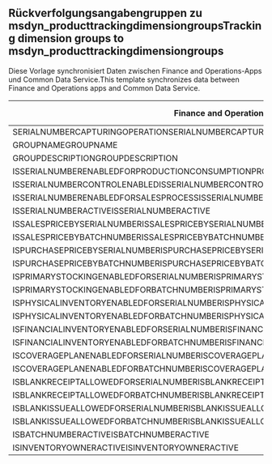 ## <a name="tracking-dimension-groups-to-msdyn_producttrackingdimensiongroups"></a><span data-ttu-id="380cb-101">Rückverfolgungsangabengruppen zu msdyn_producttrackingdimensiongroups</span><span class="sxs-lookup"><span data-stu-id="380cb-101">Tracking dimension groups to msdyn_producttrackingdimensiongroups</span></span>

<span data-ttu-id="380cb-102">Diese Vorlage synchronisiert Daten zwischen Finance and Operations-Apps und Common Data Service.</span><span class="sxs-lookup"><span data-stu-id="380cb-102">This template synchronizes data between Finance and Operations apps and Common Data Service.</span></span>

<span data-ttu-id="380cb-103">Finance and Operations-Feld</span><span class="sxs-lookup"><span data-stu-id="380cb-103">Finance and Operations field</span></span> | <span data-ttu-id="380cb-104">Zuordnungstyp</span><span class="sxs-lookup"><span data-stu-id="380cb-104">Map type</span></span> | <span data-ttu-id="380cb-105">Anderes Dynamics 365-Feld</span><span class="sxs-lookup"><span data-stu-id="380cb-105">Other Dynamics 365 field</span></span> | <span data-ttu-id="380cb-106">Standardwert</span><span class="sxs-lookup"><span data-stu-id="380cb-106">Default value</span></span>
---|---|---|---
<span data-ttu-id="380cb-107">SERIALNUMBERCAPTURINGOPERATION</span><span class="sxs-lookup"><span data-stu-id="380cb-107">SERIALNUMBERCAPTURINGOPERATION</span></span> | >< | <span data-ttu-id="380cb-108">msdyn_serialnumbercapturingoperation</span><span class="sxs-lookup"><span data-stu-id="380cb-108">msdyn_serialnumbercapturingoperation</span></span> | 
<span data-ttu-id="380cb-109">GROUPNAME</span><span class="sxs-lookup"><span data-stu-id="380cb-109">GROUPNAME</span></span> | = | <span data-ttu-id="380cb-110">msdyn_groupname</span><span class="sxs-lookup"><span data-stu-id="380cb-110">msdyn_groupname</span></span> | 
<span data-ttu-id="380cb-111">GROUPDESCRIPTION</span><span class="sxs-lookup"><span data-stu-id="380cb-111">GROUPDESCRIPTION</span></span> | = | <span data-ttu-id="380cb-112">msdyn_groupdescription</span><span class="sxs-lookup"><span data-stu-id="380cb-112">msdyn_groupdescription</span></span> | 
<span data-ttu-id="380cb-113">ISSERIALNUMBERENABLEDFORPRODUCTIONCONSUMPTIONPROCESS</span><span class="sxs-lookup"><span data-stu-id="380cb-113">ISSERIALNUMBERENABLEDFORPRODUCTIONCONSUMPTIONPROCESS</span></span> | >< | <span data-ttu-id="380cb-114">msdyn_issnenabledforpcprocess</span><span class="sxs-lookup"><span data-stu-id="380cb-114">msdyn_issnenabledforpcprocess</span></span> | 
<span data-ttu-id="380cb-115">ISSERIALNUMBERCONTROLENABLED</span><span class="sxs-lookup"><span data-stu-id="380cb-115">ISSERIALNUMBERCONTROLENABLED</span></span> | >< | <span data-ttu-id="380cb-116">msdyn_isserialnumbercontrolenabled</span><span class="sxs-lookup"><span data-stu-id="380cb-116">msdyn_isserialnumbercontrolenabled</span></span> | 
<span data-ttu-id="380cb-117">ISSERIALNUMBERENABLEDFORSALESPROCESS</span><span class="sxs-lookup"><span data-stu-id="380cb-117">ISSERIALNUMBERENABLEDFORSALESPROCESS</span></span> | >< | <span data-ttu-id="380cb-118">msdyn_isserialnumberenabledforsalesprocess</span><span class="sxs-lookup"><span data-stu-id="380cb-118">msdyn_isserialnumberenabledforsalesprocess</span></span> | 
<span data-ttu-id="380cb-119">ISSERIALNUMBERACTIVE</span><span class="sxs-lookup"><span data-stu-id="380cb-119">ISSERIALNUMBERACTIVE</span></span> | >< | <span data-ttu-id="380cb-120">msdyn_isserialnumberactive</span><span class="sxs-lookup"><span data-stu-id="380cb-120">msdyn_isserialnumberactive</span></span> | 
<span data-ttu-id="380cb-121">ISSALESPRICEBYSERIALNUMBER</span><span class="sxs-lookup"><span data-stu-id="380cb-121">ISSALESPRICEBYSERIALNUMBER</span></span> | >< | <span data-ttu-id="380cb-122">msdyn_issalespricebyserialnumber</span><span class="sxs-lookup"><span data-stu-id="380cb-122">msdyn_issalespricebyserialnumber</span></span> | 
<span data-ttu-id="380cb-123">ISSALESPRICEBYBATCHNUMBER</span><span class="sxs-lookup"><span data-stu-id="380cb-123">ISSALESPRICEBYBATCHNUMBER</span></span> | >< | <span data-ttu-id="380cb-124">msdyn_issalespricebybatchnumber</span><span class="sxs-lookup"><span data-stu-id="380cb-124">msdyn_issalespricebybatchnumber</span></span> | 
<span data-ttu-id="380cb-125">ISPURCHASEPRICEBYSERIALNUMBER</span><span class="sxs-lookup"><span data-stu-id="380cb-125">ISPURCHASEPRICEBYSERIALNUMBER</span></span> | >< | <span data-ttu-id="380cb-126">msdyn_ispurchasepricebyserialnumber</span><span class="sxs-lookup"><span data-stu-id="380cb-126">msdyn_ispurchasepricebyserialnumber</span></span> | 
<span data-ttu-id="380cb-127">ISPURCHASEPRICEBYBATCHNUMBER</span><span class="sxs-lookup"><span data-stu-id="380cb-127">ISPURCHASEPRICEBYBATCHNUMBER</span></span> | >< | <span data-ttu-id="380cb-128">msdyn_ispurchasepricebybatchnumber</span><span class="sxs-lookup"><span data-stu-id="380cb-128">msdyn_ispurchasepricebybatchnumber</span></span> | 
<span data-ttu-id="380cb-129">ISPRIMARYSTOCKINGENABLEDFORSERIALNUMBER</span><span class="sxs-lookup"><span data-stu-id="380cb-129">ISPRIMARYSTOCKINGENABLEDFORSERIALNUMBER</span></span> | >< | <span data-ttu-id="380cb-130">msdyn_isprimarystockingenabledforsn</span><span class="sxs-lookup"><span data-stu-id="380cb-130">msdyn_isprimarystockingenabledforsn</span></span> | 
<span data-ttu-id="380cb-131">ISPRIMARYSTOCKINGENABLEDFORBATCHNUMBER</span><span class="sxs-lookup"><span data-stu-id="380cb-131">ISPRIMARYSTOCKINGENABLEDFORBATCHNUMBER</span></span> | >< | <span data-ttu-id="380cb-132">msdyn_isprimarystockingenabledforbn</span><span class="sxs-lookup"><span data-stu-id="380cb-132">msdyn_isprimarystockingenabledforbn</span></span> | 
<span data-ttu-id="380cb-133">ISPHYSICALINVENTORYENABLEDFORSERIALNUMBER</span><span class="sxs-lookup"><span data-stu-id="380cb-133">ISPHYSICALINVENTORYENABLEDFORSERIALNUMBER</span></span> | >< | <span data-ttu-id="380cb-134">msdyn_isphysicalinventoryenabledforsn</span><span class="sxs-lookup"><span data-stu-id="380cb-134">msdyn_isphysicalinventoryenabledforsn</span></span> | 
<span data-ttu-id="380cb-135">ISPHYSICALINVENTORYENABLEDFORBATCHNUMBER</span><span class="sxs-lookup"><span data-stu-id="380cb-135">ISPHYSICALINVENTORYENABLEDFORBATCHNUMBER</span></span> | >< | <span data-ttu-id="380cb-136">msdyn_isphysicalinventoryenabledforbn</span><span class="sxs-lookup"><span data-stu-id="380cb-136">msdyn_isphysicalinventoryenabledforbn</span></span> | 
<span data-ttu-id="380cb-137">ISFINANCIALINVENTORYENABLEDFORSERIALNUMBER</span><span class="sxs-lookup"><span data-stu-id="380cb-137">ISFINANCIALINVENTORYENABLEDFORSERIALNUMBER</span></span> | >< | <span data-ttu-id="380cb-138">msdyn_isfinancialinventoryenabledforsn</span><span class="sxs-lookup"><span data-stu-id="380cb-138">msdyn_isfinancialinventoryenabledforsn</span></span> | 
<span data-ttu-id="380cb-139">ISFINANCIALINVENTORYENABLEDFORBATCHNUMBER</span><span class="sxs-lookup"><span data-stu-id="380cb-139">ISFINANCIALINVENTORYENABLEDFORBATCHNUMBER</span></span> | >< | <span data-ttu-id="380cb-140">msdyn_isfinancialinventoryenabledforbn</span><span class="sxs-lookup"><span data-stu-id="380cb-140">msdyn_isfinancialinventoryenabledforbn</span></span> | 
<span data-ttu-id="380cb-141">ISCOVERAGEPLANENABLEDFORSERIALNUMBER</span><span class="sxs-lookup"><span data-stu-id="380cb-141">ISCOVERAGEPLANENABLEDFORSERIALNUMBER</span></span> | >< | <span data-ttu-id="380cb-142">msdyn_iscoverageplanenabledforserialnumber</span><span class="sxs-lookup"><span data-stu-id="380cb-142">msdyn_iscoverageplanenabledforserialnumber</span></span> | 
<span data-ttu-id="380cb-143">ISCOVERAGEPLANENABLEDFORBATCHNUMBER</span><span class="sxs-lookup"><span data-stu-id="380cb-143">ISCOVERAGEPLANENABLEDFORBATCHNUMBER</span></span> | >< | <span data-ttu-id="380cb-144">msdyn_iscoverageplanenabledforbatchnumber</span><span class="sxs-lookup"><span data-stu-id="380cb-144">msdyn_iscoverageplanenabledforbatchnumber</span></span> | 
<span data-ttu-id="380cb-145">ISBLANKRECEIPTALLOWEDFORSERIALNUMBER</span><span class="sxs-lookup"><span data-stu-id="380cb-145">ISBLANKRECEIPTALLOWEDFORSERIALNUMBER</span></span> | >< | <span data-ttu-id="380cb-146">msdyn_isblankreceiptallowedforserialnumber</span><span class="sxs-lookup"><span data-stu-id="380cb-146">msdyn_isblankreceiptallowedforserialnumber</span></span> | 
<span data-ttu-id="380cb-147">ISBLANKRECEIPTALLOWEDFORBATCHNUMBER</span><span class="sxs-lookup"><span data-stu-id="380cb-147">ISBLANKRECEIPTALLOWEDFORBATCHNUMBER</span></span> | >< | <span data-ttu-id="380cb-148">msdyn_isblankreceiptallowedforbatchnumber</span><span class="sxs-lookup"><span data-stu-id="380cb-148">msdyn_isblankreceiptallowedforbatchnumber</span></span> | 
<span data-ttu-id="380cb-149">ISBLANKISSUEALLOWEDFORSERIALNUMBER</span><span class="sxs-lookup"><span data-stu-id="380cb-149">ISBLANKISSUEALLOWEDFORSERIALNUMBER</span></span> | >< | <span data-ttu-id="380cb-150">msdyn_isblankissueallowedforserialnumber</span><span class="sxs-lookup"><span data-stu-id="380cb-150">msdyn_isblankissueallowedforserialnumber</span></span> | 
<span data-ttu-id="380cb-151">ISBLANKISSUEALLOWEDFORBATCHNUMBER</span><span class="sxs-lookup"><span data-stu-id="380cb-151">ISBLANKISSUEALLOWEDFORBATCHNUMBER</span></span> | >< | <span data-ttu-id="380cb-152">msdyn_isblankissueallowedforbatchnumber</span><span class="sxs-lookup"><span data-stu-id="380cb-152">msdyn_isblankissueallowedforbatchnumber</span></span> | 
<span data-ttu-id="380cb-153">ISBATCHNUMBERACTIVE</span><span class="sxs-lookup"><span data-stu-id="380cb-153">ISBATCHNUMBERACTIVE</span></span> | >< | <span data-ttu-id="380cb-154">msdyn_isbatchnumberactive</span><span class="sxs-lookup"><span data-stu-id="380cb-154">msdyn_isbatchnumberactive</span></span> | 
<span data-ttu-id="380cb-155">ISINVENTORYOWNERACTIVE</span><span class="sxs-lookup"><span data-stu-id="380cb-155">ISINVENTORYOWNERACTIVE</span></span> | >< | <span data-ttu-id="380cb-156">msdyn_isinventoryowneractive</span><span class="sxs-lookup"><span data-stu-id="380cb-156">msdyn_isinventoryowneractive</span></span> | 

